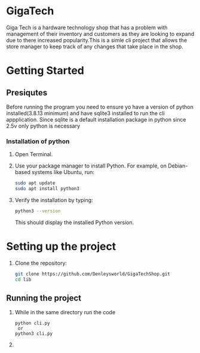 # GigaTech
Giga Tech is a hardware technology shop that has a problem with management of their inventory and customers as they are looking to expand due to there increased popularity.This is a simle cli project that allows the store manager to keep track of any changes that take place in the shop.

# Getting Started

## Presiqutes
 Before running the program you need to ensure yo have a version of python installed(3.8.13 minimum) and have sqlite3 installed to run the cli appplication.
 Since sqlite is a default installation package in python since 
 2.5v only python is necessary

### Installation of python
1. Open Terminal.
2. Use your package manager to install Python. For example, on Debian-based systems like Ubuntu, run:

    ```bash
    sudo apt update
    sudo apt install python3
    ```

3. Verify the installation by typing:

    ```bash
    python3 --version
    ```

    This should display the installed Python version.

# Setting up the project

1. Clone the repository:

    ```bash
    git clone https://github.com/Denleysworld/GigaTechShop.git
    cd lib
    ```
## Running the project
1. While in the same directory run the code
   ```python-lib
   python cli.py
    or 
   python3 cli.py
   ```
2. 
